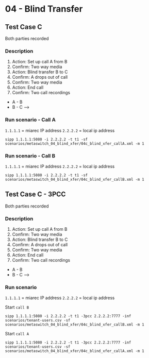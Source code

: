 # 04 - Blind Transfer

## Test Case C
Both parties recorded

### Description
1. Action: Set up call A from B
2. Confirm: Two way media
3. Action: Blind transfer B to C
4. Confirm: A drops out of call
5. Confirm: Two way media
6. Action: End call
7. Confirm: Two call recordings
  - A - B
  - B - C -->

### Run scenario - Call A

`1.1.1.1` = miarec IP address
`2.2.2.2` = local ip address

```
sipp 1.1.1.1:5080 -i 2.2.2.2 -t t1 -sf scenarios/metaswitch_04_blind_xfer/04c_blind_xfer_callA.xml -m 1
```

### Run scenario - Call B

`1.1.1.1` = miarec IP address
`2.2.2.2` = local ip address

```
sipp 1.1.1.1:5080 -i 2.2.2.2 -t t1 -sf scenarios/metaswitch_04_blind_xfer/04c_blind_xfer_callB.xml -m 1
```


## Test Case C - 3PCC
Both parties recorded

### Description
1. Action: Set up call A from B
2. Confirm: Two way media
3. Action: Blind transfer B to C
4. Confirm: A drops out of call
5. Confirm: Two way media
6. Action: End call
7. Confirm: Two call recordings
  - A - B
  - B - C -->

### Run scenario

`1.1.1.1` = miarec IP address
`2.2.2.2` = local ip address

Start `call B`
```
sipp 1.1.1.1:5080 -i 2.2.2.2 -t t1 -3pcc 2.2.2.2:7777 -inf scenarios/tenant-users.csv -sf scenarios/metaswitch_04_blind_xfer/04c_blind_xfer_callB.xml -m 1
```

Start `call A`
```
sipp 1.1.1.1:5080 -i 2.2.2.2 -t t1 -3pcc 2.2.2.2:7777 -inf scenarios/tenant-users.csv -sf scenarios/metaswitch_04_blind_xfer/04c_blind_xfer_callA.xml -m 1
```
